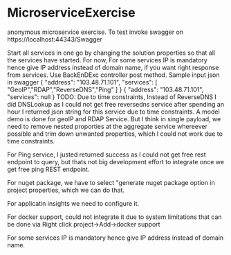 # MicroserviceExercise
anonymous microservice exercise. To test invoke swagger on https://localhost:44343/Swagger

Start all services in one go by changing the solution properties so that all the services have started.
For now, For some services IP is mandatory hence give IP address instead of domain name, if you want right response from services.
Use BackEnDExc controller post method. Sample input json in swagger 
{
  "address": "103.48.71.101",
  "services": [
    "GeoIP","RDAP","ReverseDNS","Ping"
  ]
}
{
  "address": "103.48.71.101",
  "services": null
}
TODO:
Due to time constraints, Instead of ReverseDNS I did DNSLookup as I could not get free reversedns service after spending an hour
I returned json string for this service due to time constraints. A model demo is done for geoIP and RDAP Service. But I think in 
single payload, we need to remove nested proporties at the aggregate service whereever possible and trim down unwanted properties,
which I could not work due to time constraints.

For Ping service, I justed returned success as I could not get free rest endpoint to query, but thats not big development
effort to integrate once we get free ping REST endpoint.


For nuget package, we have to select "generate nuget package option in project properties, which we can do that.

For applicatin insights we need to configure it.

For docker support, could not integrate it due to system limitations that can be done via Right click project->Add->docker support

For some services IP is mandatory hence give IP address instead of domain name.

